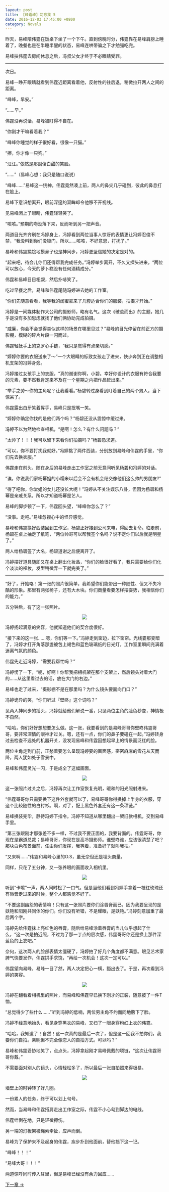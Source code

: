 ```yaml
---
layout: post
title: 【峰霆峰】勿忘我 5
date: 2016-12-03 17:45:00 +0800
category: Novels
---
```

昨天，易峰陪伟霆在饭桌下坐了一个下午。直到傍晚时分，伟霆靠在易峰肩膀上睡着了，晚餐也是在半睡半醒的状态，易峰连哄带骗之下才勉强吃完。

易峰扶伟霆去房间休息之后，冯叔父女才终于不必眼睛受罪。

---

次日。

易峰一睁开眼睛就看到伟霆近距离看着他，反射性的往后退，稍微拉开两人之间的距离。

“峰峰，早安。”

“……早。”

伟霆没再说话，易峰被盯得不自在。

“你刚才干嘛看着我？”

“峰峰你睡觉的样子很好看，很像一只猫。”

“擦，你才像一只狗。”

“汪汪。”依然是那副傻白甜的笑脸。

“……”（易峰心想：我只是随口说说）

“峰峰……”易峰这一恍神，伟霆竟然凑上前，两人的鼻尖几乎碰到，彼此的鼻息打在脸上。

易峰下意识想离开，眼前深邃的双眸却令他移不开视线。

见易峰闭上了眼睛，伟霆轻轻笑了。

“咳咳。”预期的吻没落下来，反而听到另一把声音。

两道目光齐齐刷在冯婷身上，冯婷看到两位当事人惊讶的表情更让冯婷忍俊不禁，“我没料到你们没锁门，所以……咳咳，不好意思，打扰了。”

易峰和伟霆尴尬地摸鼻子也是神同步，冯婷更坚信她的决定是对的。

“起来吧，待会儿你们还得帮我完成任务。”冯婷举步离开，不久又探头进来，“两位可以放心，今天的萝卜糕没有任何酒精成分。”

伟霆和易峰目目相觑，然后扑哧笑了。

吃过早餐之后，易峰和伟霆尾随冯婷进去她的工作室。

“你们先随意看看，我等我的闺蜜拿来了几套适合你们的服装，拍摄才开始。”

冯婷是一间媒体制作大公司的摄影师，略有名气。这次《破茧而出》的主题，她几乎是没有多加思虑就找了他们俩协助完成拍摄。

“威廉，你会不会觉得类似这样的场景在哪里见过？”易峰的目光停留在前正方的摄影棚，模糊的碎片片段一闪而过。

伟霆轻抚手上的克罗心手链，“我只是觉得有点亲切感。”

“婷婷你要的衣服送来了～”一个大眼睛的标致女孩走了进来，快步奔到正在调整相机支架的冯婷身旁。

冯婷接过女孩手上的衣服，“真的谢谢你啊，小碧。幸好你设计的衣服有符合我要的元素，要不然我肯定来不及在一个星期之内把作品赶出来。”

“举手之劳～你的主角呢？让我看看。”杨碧转过身看到盯着自己的两个男人，当下惊呆了。

伟霆露出白牙笑着挥手，易峰只是抿嘴一笑。

“婷婷你确定你找的是他们两个吗？”杨碧还没从震惊中缓过来。

冯婷不以为然地检查相机，“是啊！怎么？有什么问题吗？”

“太帅了！！！我可以留下来看你们拍摄吗？”杨碧恳求道。

“可以，你不要打扰我就好。”冯婷挑了两件西装，分别放到易峰和伟霆的手里，“你们先去换衣服。”

伟霆走在前头，随在身后的易峰走出工作室之前无意间听见杨碧和冯婷的对话。

“诶，你说我们家杨幂姐的小糯米以后会不会有机会结交像他们这么帅的男朋友?”

“得了吧你，你堂姐的女儿还没长大呢！”冯婷从不关注娱乐八卦，但因为杨碧和杨幂是亲戚关系，所以才知道杨幂是艺人。

易峰的脚步顿了一下，伟霆回头望，“峰峰你怎么了？”

“没事。走吧。”易峰忽视心中的怪异感觉。

易峰和伟霆换好西装回到工作室，杨碧正好接到公司来电，得回去复命。临走前，杨碧在桌上抽走了纸笔，“两位帅哥可以帮我签个名吗？说不定你们以后就是明星了。”

两人给杨碧签了大名，杨碧道谢之后便离开了。

冯婷摆好道具随即又在桌上翻出化妆品，“你们的脸很好看了，我只需要给你们化个淡淡的裸妆，发型稍微弄一下就完美了。”

---
“好了，开始咯！第一张的照片很简单，我希望你们能带出一种随性、但又不失冷酷的形象。那里有两张椅子，还有大木块。你们商量看要怎样摆姿势，我相信你们的能力。”

五分钟后，有了这一张照片。

<p align="center"><img src="/assets/dfm3.jpg" style="max-width: 550px"></p>

冯婷扬起满意的笑容，他就知道他们的契合度很好。

“接下来的这一张……嗯，你们等一下。”冯婷走到窗边，拉下窗帘。光线霎那变暗了，冯婷才打开角落那盏被包上褐色和蓝色玻璃纸的日光灯，工作室里瞬间充满着迷离气氛的颜色。

伟霆先走近冯婷，“需要我帮忙吗？”

冯婷愣了一下，“呃，好啊！你帮我把相机架在那个支架上，然后镜头对着大门的……从这里看过去的话，放在大门的右边。”

易峰也走了过来，“摄影棚不是在那里吗？为什么镜头要面向门口？”

冯婷诡异的笑，“你们听过『壁咚』这个词吗？”

见两人神同步的摇头，冯婷就给他们解说一番，只见两位主角的脸色秒变，神情极不自然。

“哈哈，你们好好想想要怎么做。这一张，我要看到的是易峰哥哥你壁咚伟霆哥哥，要非常深情的眼神才过关。嗯，还有一点，你们的鼻子要碰在一起。”冯婷转身过去检查不远处的机器开关，没发现易峰和伟霆因想起早上的情景而泛红的脸。

两位主角走到门前，正愁着要怎么呈现冯婷要的画面感，密密麻麻的雪花从天而降，两人犹如处于雪景中。

易峰和伟霆灵光一闪，于是成全了这幅画面。

<p align="center"><img src="/assets/dfm4.jpg" style="max-width: 550px"></p>

这一张照片过关之后，冯婷再次让工作室恢复光明，暖和的阳光照射进来。

“伟霆哥哥你只需要换下这件外套就可以了，易峰哥哥你得换掉上半身的衣服，穿这个比较随性的白衬衫。啊，对了，配上黑色外套还有这一条项链。”

易峰换装完毕，静待冯婷下指令。冯婷不知道从哪里翻出一架旧款相机，交到易峰手里。

“第三张跟刚才那张差不多一样，不过我不要正面的，我要背面的。伟霆哥哥，你现在是霸道总裁；易峰哥哥，你现在是高冷摄影师。谁壁咚谁，应该很清楚了吧？那块白色布景面前，任由你们发挥，我等着，准备好了就叫我拍。”

“又来啊……”伟霆和易峰心里的O.S，虽无奈但还是埋头商量。

同样，只花了五分钟，又一张养眼的画面收入相机里。

<p align="center"><img src="/assets/dfm5.jpg" style="max-width: 550px"></p>

听到“卡嚓”一声，两人同时松了一口气。但是当他们看到冯婷手拿着一枝红玫瑰还有唇膏走过来的时候，整个人都感觉不好了。

“不要这副幽怨的表情嘛！只有这一张照片要你们涂唇膏而已，因为我要呈现的是妖艳和阳刚共同体的你们。你们没有听错，不是耀眼，是妖艳。”冯婷刻意加重了最后两个字。

冯婷先给伟霆抹上亮红色的唇膏，随后给易峰涂着唇膏的当儿似乎想起了什么，“这一次是拍近照，不过为了那一丁点的层次感，伟霆哥哥你还是换上那件深蓝色的上衣吧。”

奈何，这次两人的脸部表情太僵硬了，冯婷拍了好几个角度都不满意。眼见艺术家脾气快要发作，伟霆拱手求饶，“再给一次机会！这次一定可以。”

伟霆望向易峰，易峰一目了然，两人决定把心一横，豁出去了。于是，再次看到冯婷的笑容。

<p align="center"><img src="/assets/dfm6.jpg" style="max-width: 550px"></p>

冯婷在翻看着相机里的照片，而易峰和伟霆早已换下刚才的正装，随意披了一件T恤。

“总觉得少了些什么……”听到冯婷的低喃，两位男主角不约而同地胯下了脸。

冯婷不经意地抬头，看见身穿黑衣的易峰，又扫了一眼身穿粉红上衣的伟霆。

“哈哈，我知道了！自然！这一次真的是最后一次了，但是这一回我不拍你们，我要你们自拍。亲昵但不完全像恋人的自拍方式。可以吗？”

易峰和伟霆妥协地笑了，点点头，冯婷拿起刚才易峰佩戴的项链，“这次让伟霆哥哥你戴。”

不需要面对别人的镜头，心情轻松多了，所以最后一张自拍照来得极易。

<p align="center"><img src="/assets/dfm7.jpg" style="max-width: 550px"></p>

墙壁上的时钟转了好几圈。

一份累人的任务，终于可以划上句号。

然而，当易峰和伟霆搭肩走出工作室之际，伟霆不小心勾到脚边的电线。

伟霆绊倒在地，只是轻微擦伤。

另一端的灯板架被绳索牵扯，应声而倒。

易峰为了保护来不及起身的伟霆，疾步扑到他面前，替他挡下这一记。

“峰峰！！！”

“易峰大哥！！！”

两道惊呼同时传入耳里，但是易峰已经没有余力回应……

[下一章 →](/novels/2016/12/03/Dont-forget-me-06.html)
